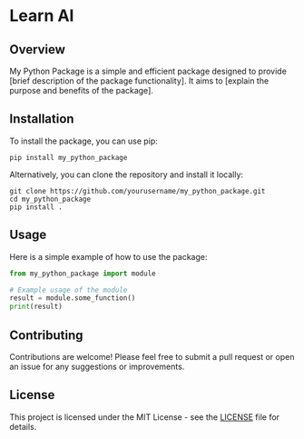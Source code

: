# Learn AI

## Overview
My Python Package is a simple and efficient package designed to provide [brief description of the package functionality]. It aims to [explain the purpose and benefits of the package].

## Installation
To install the package, you can use pip:

```
pip install my_python_package
```

Alternatively, you can clone the repository and install it locally:

```
git clone https://github.com/yourusername/my_python_package.git
cd my_python_package
pip install .
```

## Usage
Here is a simple example of how to use the package:

```python
from my_python_package import module

# Example usage of the module
result = module.some_function()
print(result)
```

## Contributing
Contributions are welcome! Please feel free to submit a pull request or open an issue for any suggestions or improvements.

## License
This project is licensed under the MIT License - see the [LICENSE](LICENSE) file for details.
